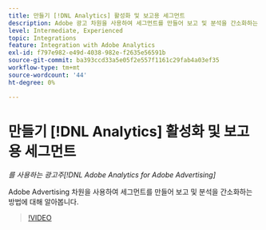 ```yaml
---
title: 만들기 [!DNL Analytics] 활성화 및 보고용 세그먼트
description: Adobe 광고 차원을 사용하여 세그먼트를 만들어 보고 및 분석을 간소화하는 방법에 대해 알아봅니다.
level: Intermediate, Experienced
topic: Integrations
feature: Integration with Adobe Analytics
exl-id: f797e982-e49d-4038-982e-f2635e56591b
source-git-commit: ba393ccd33a5e05f2e557f1161c29fab4a03ef35
workflow-type: tm+mt
source-wordcount: '44'
ht-degree: 0%

---
```


# 만들기 [!DNL Analytics] 활성화 및 보고용 세그먼트

*를 사용하는 광고주[!DNL Adobe Analytics for Adobe Advertising]*

Adobe Advertising 차원을 사용하여 세그먼트를 만들어 보고 및 분석을 간소화하는 방법에 대해 알아봅니다.

>[!VIDEO](https://video.tv.adobe.com/v/33916)

